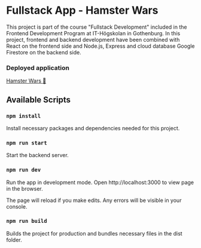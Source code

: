 # Fullstack App - Hamster Wars

This project is part of the course "Fullstack Development" included in the Frontend Development Program at IT-Högskolan in Gothenburg. In this project, frontend and backend development have been combined with React on the frontend side and Node.js, Express and cloud database Google Firestore on the backend side.

### Deployed application

[Hamster Wars :hamster:](https://hamsterwars-fullstack-app.herokuapp.com/)

## Available Scripts

### `npm install`

Install necessary packages and dependencies needed for this project.

### `npm run start`

Start the backend server.

### `npm run dev`

Run the app in development mode.
Open http://localhost:3000 to view page in the browser.

The page will reload if you make edits. Any errors will be visible in your console.

### `npm run build`

Builds the project for production and bundles necessary files in the dist folder.
